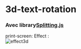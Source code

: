 # 3d-text-rotation  
### Avec library[Splitting.js](https://github.com/shshaw/Splitting)  
print-screen: Effect :  
![effect3d](https://github.com/olygood/imagesWeb/blob/master/text3dEffect.png)  


